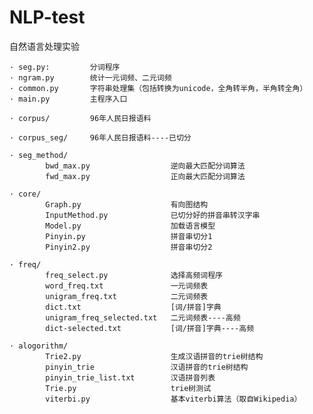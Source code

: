 NLP-test
========

自然语言处理实验

    · seg.py:         分词程序
    · ngram.py        统计一元词频、二元词频
    · common.py       字符串处理集（包括转换为unicode，全角转半角，半角转全角）
    · main.py         主程序入口
    
    · corpus/         96年人民日报语料
    
    · corpus_seg/     96年人民日报语料----已切分
    
    · seg_method/
            bwd_max.py                  逆向最大匹配分词算法
            fwd_max.py                  正向最大匹配分词算法
            
    · core/
            Graph.py                    有向图结构
            InputMethod.py              已切分好的拼音串转汉字串
            Model.py                    加载语言模型
            Pinyin.py                   拼音串切分1
            Pinyin2.py                  拼音串切分2
            
    · freq/
            freq_select.py              选择高频词程序
            word_freq.txt               一元词频表
            unigram_freq.txt            二元词频表
            dict.txt                    [词/拼音]字典
            unigram_freq_selected.txt   二元词频表----高频
            dict-selected.txt           [词/拼音]字典----高频
            
    · alogorithm/
            Trie2.py                    生成汉语拼音的trie树结构
            pinyin_trie                 汉语拼音的trie树结构
            pinyin_trie_list.txt        汉语拼音列表
            Trie.py                     trie树测试
            viterbi.py                  基本viterbi算法（取自Wikipedia）
            
            
    
